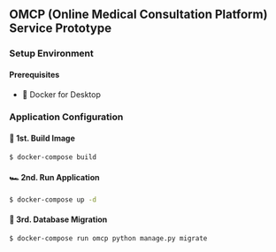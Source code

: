 ## OMCP (Online Medical Consultation Platform) Service Prototype
### Setup Environment
#### Prerequisites
- 🐳 Docker for Desktop

### Application Configuration
#### 🚜 1st. Build Image
```bash
$ docker-compose build
```
#### 🏎 2nd. Run Application
```bash
$ docker-compose up -d
``` 

#### 🚛 3rd. Database Migration
```bash
$ docker-compose run omcp python manage.py migrate
```